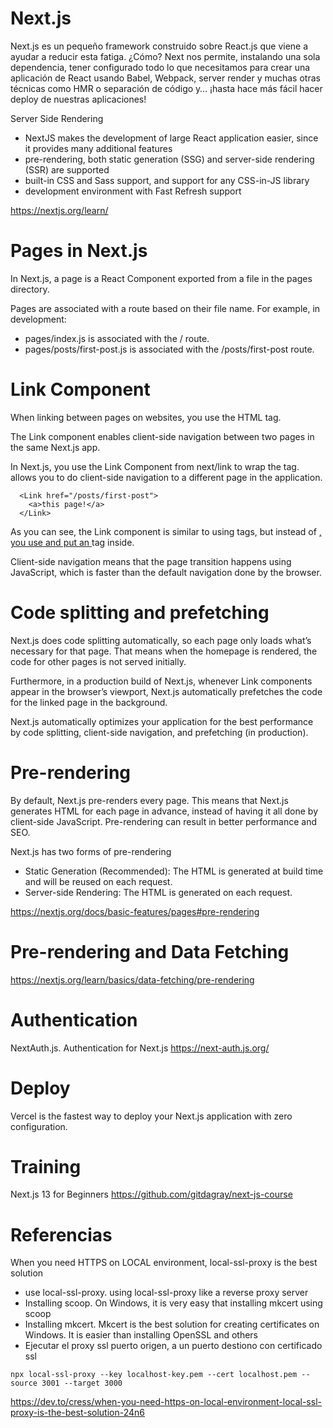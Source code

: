 
# Next.js

Next.js es un pequeño framework construido sobre React.js que viene a ayudar a reducir esta fatiga. ¿Cómo? Next nos permite, instalando una sola dependencia, tener configurado todo lo que necesitamos para crear una aplicación de React usando Babel, Webpack, server render y muchas otras técnicas como HMR o separación de código y… ¡hasta hace más fácil hacer deploy de nuestras aplicaciones!

Server Side Rendering

- NextJS makes the development of large React application easier, since it provides many additional features
- pre-rendering, both static generation (SSG) and server-side rendering (SSR) are supported
- built-in CSS and Sass support, and support for any CSS-in-JS library
- development environment with Fast Refresh support

https://nextjs.org/learn/

# Pages in Next.js

In Next.js, a page is a React Component exported from a file in the pages directory.

Pages are associated with a route based on their file name. For example, in development:

- pages/index.js is associated with the / route.
- pages/posts/first-post.js is associated with the /posts/first-post route.
	

# Link Component

When linking between pages on websites, you use the <a> HTML tag.

The Link component enables client-side navigation between two pages in the same Next.js app.




In Next.js, you use the Link Component from next/link to wrap the <a> tag. <Link> allows you to do client-side navigation to a different page in the application.

```
  <Link href="/posts/first-post">
    <a>this page!</a>
  </Link>
```

As you can see, the Link component is similar to using <a> tags, but instead of <a href="…">, you use <Link href="…"> and put an <a> tag inside.

Client-side navigation means that the page transition happens using JavaScript, which is faster than the default navigation done by the browser.

# Code splitting and prefetching

Next.js does code splitting automatically, so each page only loads what’s necessary for that page. That means when the homepage is rendered, the code for other pages is not served initially.

Furthermore, in a production build of Next.js, whenever Link components appear in the browser’s viewport, Next.js automatically prefetches the code for the linked page in the background.

Next.js automatically optimizes your application for the best performance by code splitting, client-side navigation, and prefetching (in production).

# Pre-rendering

By default, Next.js pre-renders every page. This means that Next.js generates HTML for each page in advance, instead of having it all done by client-side JavaScript. Pre-rendering can result in better performance and SEO.

Next.js has two forms of pre-rendering
- Static Generation (Recommended): The HTML is generated at build time and will be reused on each request.
- Server-side Rendering: The HTML is generated on each request.


https://nextjs.org/docs/basic-features/pages#pre-rendering

# Pre-rendering and Data Fetching

https://nextjs.org/learn/basics/data-fetching/pre-rendering

# Authentication

NextAuth.js. Authentication for Next.js
https://next-auth.js.org/

# Deploy

Vercel is the fastest way to deploy your Next.js application with zero configuration.




# Training

Next.js 13 for Beginners
https://github.com/gitdagray/next-js-course


# Referencias

When you need HTTPS on LOCAL environment, local-ssl-proxy is the best solution
- use local-ssl-proxy. using local-ssl-proxy like a reverse proxy server
- Installing scoop. On Windows, it is very easy that installing mkcert using scoop
- Installing mkcert. Mkcert is the best solution for creating certificates on Windows. It is easier than installing OpenSSL and others
- Ejecutar el proxy ssl puerto origen, a un puerto destiono con certificado ssl
```
npx local-ssl-proxy --key localhost-key.pem --cert localhost.pem --source 3001 --target 3000
```

https://dev.to/cress/when-you-need-https-on-local-environment-local-ssl-proxy-is-the-best-solution-24n6